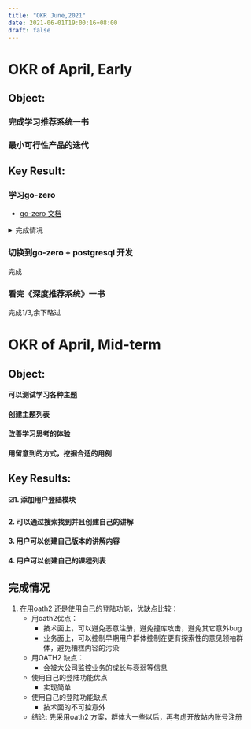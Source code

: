 ```yaml
---
title: "OKR June,2021"
date: 2021-06-01T19:00:16+08:00
draft: false
---
```


# OKR of April, Early

## Object:

### 完成学习推荐系统一书
### 最小可行性产品的迭代

## Key Result:
### 学习go-zero
* [go-zero 文档](https://go-zero.dev/cn/ "学习go-zero 文档")
 <details>
<summary>完成情况</summary>

</details>


### 切换到go-zero + postgresql 开发
完成
### 看完《深度推荐系统》一书
完成1/3,余下略过



# OKR of April, Mid-term

## Object: 
#### 可以测试学习各种主题
#### 创建主题列表
#### 改善学习思考的体验
#### 用留意到的方式，挖掘合适的用例


## Key Results:
#### ☑️1. 添加用户登陆模块
#### 2. 可以通过搜索找到并且创建自己的讲解
#### 3. 用户可以创建自己版本的讲解内容
#### 4. 用户可以创建自己的课程列表


## 完成情况
1. 在用oath2 还是使用自己的登陆功能，优缺点比较：
	* 用oath2优点：
		* 技术面上，可以避免恶意注册，避免撞库攻击，避免其它意外bug
		* 业务面上，可以控制早期用户群体控制在更有探索性的意见领袖群体，避免糟糕内容的污染
	* 用OATH2 缺点：
		* 会被大公司监控业务的成长与衰弱等信息
	* 使用自己的登陆功能优点
		* 实现简单
	* 使用自己的登陆功能缺点
		* 技术面的不可控意外
	* 结论: 先采用oath2 方案，群体大一些以后，再考虑开放站内账号注册
